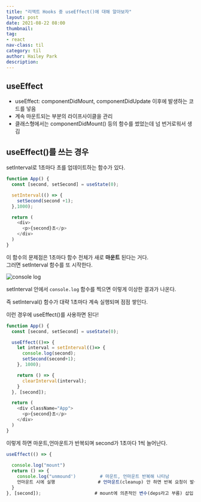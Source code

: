 ```yaml
---
title: "리액트 Hooks 중 useEffect()에 대해 알아보자"
layout: post
date: 2021-08-22 08:00
thumbnail: 
tag:
- react
nav-class: til
category: til
author: Hailey Park
description: 
---
```


## useEffect

- useEffect: componentDidMount, componentDidUpdate 이후에 발생하는 코드를 넣음
- 계속 마운트되는 부분의 라이프사이클을 관리
- 클래스형에서는 componentDidMount() 등의 함수를 썼었는데 넘 번거로워서 생김

## useEffect()를 쓰는 경우

setInterval로 1초마다 초를 업데이트하는 함수가 있다.

```javascript
function App() {
  const [second, setSecond] = useState(0);

  setInterval(() => {
    setSecond(second +1);
  },1000);

  return (
    <div>
      <p>{second}초</p>
    </div>
  )
}
```

이 함수의 문제점은 1초마다 함수 전체가 새로 **마운트** 된다는 거다.  
그러면 setInterval 함수를 또 시작한다.  

![console log]({{site.baseurl}}/assets/fe/eff.png)

setInterval 안에서 ```console.log``` 함수를 찍으면 이렇게 이상한 결과가 나온다.

즉 setInterval() 함수가 대략 1초마다 계속 실행되며 점점 쌓인다.

이런 경우에 useEffect()를 사용하면 된다!

```javascript
function App() {
  const [second, setSecond] = useState(0);

  useEffect(()=> {
    let interval = setInterval(()=> {
      console.log(second);
      setSecond(second+1);
    }, 1000);

    return () => {
      clearInterval(interval);
    }
  }, [second]);

  return (
    <div className="App">
      <p>{second}초</p>
    </div>
  )
}
```

이렇게 하면 마운트,언마운트가 반복되며 second가 1초마다 1씩 늘어난다.

```javascript
useEffect(() => {
  
  console.log("mount")
  return () => {
    console.log("unmound')         # 마운트, 언마운트 반복해 나타남
    언마운트 시에 실행                # 언마운트(cleanup) 안 하면 반복 요청이 발생
  }
}, [second]);                    # mount에 의존적인 변수(deps라고 부름) 삽입
```
